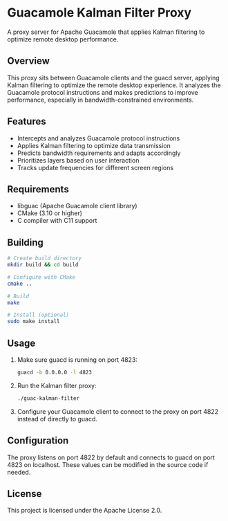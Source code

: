 # Guacamole Kalman Filter Proxy

A proxy server for Apache Guacamole that applies Kalman filtering to optimize remote desktop performance.

## Overview

This proxy sits between Guacamole clients and the guacd server, applying Kalman filtering to optimize the remote desktop experience. It analyzes the Guacamole protocol instructions and makes predictions to improve performance, especially in bandwidth-constrained environments.

## Features

- Intercepts and analyzes Guacamole protocol instructions
- Applies Kalman filtering to optimize data transmission
- Predicts bandwidth requirements and adapts accordingly
- Prioritizes layers based on user interaction
- Tracks update frequencies for different screen regions

## Requirements

- libguac (Apache Guacamole client library)
- CMake (3.10 or higher)
- C compiler with C11 support

## Building

```bash
# Create build directory
mkdir build && cd build

# Configure with CMake
cmake ..

# Build
make

# Install (optional)
sudo make install
```

## Usage

1. Make sure guacd is running on port 4823:
   ```bash
   guacd -b 0.0.0.0 -l 4823
   ```

2. Run the Kalman filter proxy:
   ```bash
   ./guac-kalman-filter
   ```

3. Configure your Guacamole client to connect to the proxy on port 4822 instead of directly to guacd.

## Configuration

The proxy listens on port 4822 by default and connects to guacd on port 4823 on localhost. These values can be modified in the source code if needed.

## License

This project is licensed under the Apache License 2.0.